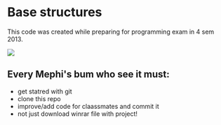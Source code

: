 Base structures
===============

This code was created while preparing for programming exam in 4 sem 2013.

![](https://raw.github.com/Diego2la/base-struce/master/img/goose.jpg "")

Every Mephi's bum who see it must:
----------------------------------

 - get statred with git
 - clone this repo
 - improve/add code for claassmates and commit it
 - not just download winrar file with project! 

